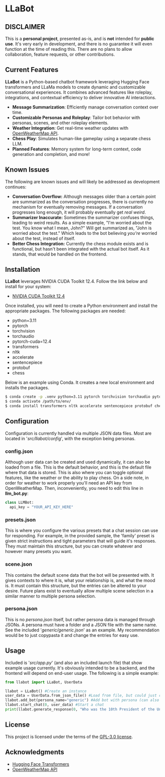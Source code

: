 # LLaBot

## DISCLAIMER
This is a **personal project**, presented as-is, and is **not** intended for **public use**. It's very early in development, and there is no guarantee it will even function at the time of reading this. There are no plans to allow collaboration, feature requests, or other contributions.

## Current Features
**LLaBot** is a Python-based chatbot framework leveraging Hugging Face transformers and LLaMa models to create dynamic and customizable conversational experiences. It combines advanced features like roleplay, integrations, and contextual efficiency to deliver innovative AI interactions.
- **Message Summarization**: Efficiently manage conversation context over time.
- **Customizable Personas and Roleplay**: Tailor bot behavior with personas, scenes, and other roleplay elements.
- **Weather Integration**: Get real-time weather updates with [OpenWeatherMap API](https://openweathermap.org/api).
- **Chess Play**: Simulates human-like gameplay using a separate chess LLM.
- **Planned Features**: Memory system for long-term context, code generation and completion, and more!

## Known Issues
The following are known issues and will likely be addressed as development continues:

- **Conversation Overflow:** Although messages older than a certain point are summarized as the conversation progresses, there is currently no mechanism for eventually removing messages. If a conversation progresses long enough, it will probably eventually get *real weird*.
- **Summarizer Inaccurate:** Sometimes the summarizer confuses things, leading to weird results. As a simple example, "I'm worried about the test. You know what I mean, John?" Will get summarized as, "John is worried about the test." Which leads to the bot believing *you're* worried about the test, instead of itself.
- **Better Chess Integration:** Currently the chess module exists and is functional, but hasn't been integrated with the actual bot itself. As it stands, that would be handled on the frontend.

## Installation

**LLaBot** leverages NVIDIA CUDA Toolkit 12.4. Follow the link below and install for your system:
- [NVIDIA CUDA Toolkit 12.4](https://developer.nvidia.com/cuda-12-4-0-download-archive)

Once installed, you will need to create a Python environment and install the appropriate packages. The following packages are needed:

- python=3.11
- pytorch
- torchvision
- torchaudio
- pytorch-cuda=12.4
- transformers
- nltk
- accelerate
- sentencepiece
- protobuf
- chess

Below is an example using Conda. It creates a new local environment and installs the packages.

```bash
$ conda create -p .venv python=3.11 pytorch torchvision torchaudio pytorch-cuda=12.4 -c pytorch -c nvidia
$ conda activate /path/to/env/
$ conda install transformers nltk accelerate sentencepiece protobuf chess
```

## Configuration
Configuration is currently handled via multiple JSON data files. Most are located in '*src/llabot/config*', with the exception being personas.
### config.json
Although user data can be created and used dynamically, it can also be loaded from a file. This is the default behavior, and this is the default file where that data is stored. This is also where you can toggle optional features, like the weather or the ability to play chess. On a side note, in order for weather to work properly you'll need an API key from OpenWeatherMap. Then, inconveniently, you need to edit this line in **llm_bot.py**:
```python
class LLMBot:
  api_key = "YOUR_API_KEY_HERE"
```
### presets.json
This is where you configure the various presets that a chat session can use for responding. For example, in the provided sample, the 'family' preset is given strict instructions and tight parameters that will guide it's responses. They must maintain this structure, but you can create whatever and however many presets you want.

### scene.json
This contains the default scene data that the bot will be presented with. It gives contexts to where it is, what your relationship is, and what the mood is. It must contain this structure, but the entries can be altered to your desire. Future plans exist to eventually allow multiple scene selection in a similar manner to multiple persona selection.

### persona.json
This is no *persona.json* itself, but rather persona data is managed through JSONs. A persona must have a folder and a JSON file with the same name. See the included '*generic/generic.json*' as an example. My recommendation would be to just copypasta it and change the entries for easy use.
## Usage
Included is '*src/app.py*' (and also an included launch file) that show example usage currently. It's obviously intended to be a backend, and the frontend will depend on end-user usage. The following is a simple example:
```python
from llabot import LLaBot, UserData

llabot = LLaBot() #Create an instance
user_data = UserData.from_json_file() #Load from file, but could just create normally.
llabot.add_bot(persona_name="generic") #Add bot with persona (can also change model type here)
llabot.start_chat(0, user_data) #Start a chat
print(llabot.generate_response(0, "Who was the 10th President of the United States?"))
```
## License
This project is licensed under the terms of the [GPL-3.0 license](LICENSE).

## Acknowledgments
- [Hugging Face Transformers](https://huggingface.co/transformers/)
- [OpenWeatherMap API](https://openweathermap.org/api)
